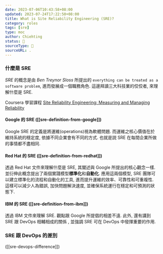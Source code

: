 ```yaml
---
date: 2023-07-06T10:43:58+08:00
updated: 2023-07-24T17:22:50+08:00
title: What is Site Reliability Engineering (SRE)?
category: roles
tags: [sre]
type: moc
author: Chiehting
status: 🌱
sourceType: 📜️
sourceURL: .
---
```


### 什麼是 SRE

*SRE* 的概念是由 *Ben Treynor Sloss* 所提出的 `everything can be treated as a software problem`, 進而發展成一個職務角色. 這邊拜讀三大科技業的佼佼者, 來理解什麼是 SRE.

<!--more-->

Coursera 學習課程 [Site Reliability Engineering: Measuring and Managing Reliability](https://www.coursera.org/learn/site-reliability-engineering-slos/home/welcome)

#### Google 的 SRE ([[sre-definition-from-google]])

Google SRE 的定義是將運維(operations)視為軟體問題. 而運維之核心價值在於維持系統的穩定度, 依據不同企業會有不同的方式. 也就是説 SRE 在每間企業所做的事情都不盡相同.

#### Red Hat 的 SRE ([[sre-definition-from-redhat]])

透過 Red Hat 文件來理解什麼是 SRE, 其闡述與 Google 所提出的核心觀念一樣. 並衍伸此概念提出了兩個實踐模型**標準化**和**自動化**. 應用這兩個模型, SRE 團隊可以建立標準化的流程和自動化的工具, 進而提升運維的效率、可靠性和可重複性. 這樣可以減少人為錯誤, 加快問題解決速度, 並確保系統運行在穩定和可預測的狀態下.

#### IBM 的 SRE ([[sre-definition-from-ibm]])

透過 IBM 文件來理解 SRE. 觀點跟 Google 所提倡的相差不遠. 此外, 還有講到 SRE 跟 DevOps 相輔相成的關係 , 並強調 SRE 可在 DevOps 中發揮重要的作用.

### SRE 跟 DevOps 的差別

([[sre-devops-difference]])